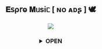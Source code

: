 <h2 align="center">
    𝐄𝗌ρ𝗋ⱺ 𝐌ᥙsiᥴ [ ɴᴏ ᴀᴅʂ ] 🕊
</h2>

<p align="center">
  <img src="https://telegra.ph/file/56d1760224589ee370186.jpg">
</p>

<h3 align="center">
<details>
<summary><b>OPEN</b></summary>

<h3 align="center">
━━━━━━━━━━━━━━━━━━━━
</h3>

<h3 align="center">
<details>
<summary><b>─「 ᴅᴇᴩʟᴏʏ ᴏɴ ʜᴇʀᴏᴋᴜ 」─</b></summary>


<p align="center"><a href="https://dashboard.heroku.com/new?template=https://github.com/TeamEspro/EsproMusicBot"> <img src="https://img.shields.io/badge/Deploy%20On%20Heroku-blue?style=for-the-badge&logo=heroku" width="220" height="38.45"/></a></p>

</h3>
<h3 align="center">
━━━━━━━━━━━━━━━━━━━━
</h3>



<h3 align="center">
<details>
<summary><b>─「 ᴅᴇᴩʟᴏʏ ᴏɴ ʟᴏᴄᴀʟ ʜᴏsᴛ/ ᴠᴘs 」─</b></summary>

    
- Get your [Necessary Variables](https://github.com/TeamEspro/EsproMusicBot/blob/master/sample.env)

- Upgrade and Update by :

`sudo apt-get update && sudo apt-get upgrade -y`

- Install Ffmpeg & Python by :

`sudo apt-get install python3-pip ffmpeg -y`

- Install pip by :

`sudo pip3 install -U pip`

- Install Node js by :

`curl -fssL https://deb.nodesource.com/setup_19.x | sudo -E bash - && sudo apt-get install nodejs -y && npm i -g npm`

- Clone the repository by :

`git clone https://github.com/TeamEspro/EsproMusicBot && cd EsproMusicBot`

- Install requirements by :

`pip3 install -U -r requirements.txt`

- Fill your variables in the env by :

`vi sample.env`<br>

Press `I` on the keyboard for editing env<br>

Press `Ctrl+C` when you're done with editing env and `:wq` to save the env<br>

- Rename the env file by :

`mv sample.env .env`

- Install tmux to keep running your bot when you close the terminal by :

`sudo apt install tmux && tmux`

- Finally run the bot by :

`bash start`

- For getting out from tmux session : Press `Ctrl+b` and then `d`<br>


</h3>
<h3 align="center">
━━━━━━━━━━━━━━━━━━━━
</h3>

  <img src="https://user-images.githubusercontent.com/73097560/115834477-dbab4500-a447-11eb-908a-139a6edaec5c.gif">


<h3 align="center">
  ʏᴏᴜʀ ᴍᴏꜱᴛ ᴡᴇʟᴄᴏᴍᴇ
</h3>


  <img src="https://user-images.githubusercontent.com/73097560/115834477-dbab4500-a447-11eb-908a-139a6edaec5c.gif">
  


<h3 align="center">
━━━━━━━━━━━━━━━━━━━━
</h3>


<h3 align="center">
<details>
<summary><b>─「 sᴜᴩᴩᴏʀᴛ 」─</b></summary>

<p align="center">
<a href="https://telegram.me/EsproSupport"><img src="https://img.shields.io/badge/-Support%20Group-blue.svg?style=for-the-badge&logo=Telegram"></a>
</p>
</h3>

<h3 align="center">
━━━━━━━━━━━━━━━━━━━━
</h3>

<h3 align="center">
<details>
<summary><b>─「 ᴜᴘᴅᴀᴛᴇ 」─</b></summary>


<p align="center">
<a href="https://telegram.me/EsproUpdate"><img src="https://img.shields.io/badge/-Support%20Channel-blue.svg?style=for-the-badge&logo=Telegram"></a>
</p>

</h3>
<h3 align="center">
━━━━━━━━━━━━━━━━━━━━
</h3>

- <b> _sᴩᴇᴄɪᴀʟ ᴛʜᴀɴᴋs ᴛᴏ [ᴛᴇᴀᴍ ʏᴜᴋᴋɪ](https://github.com/TeamYukki) ғᴏʀ [ʏᴜᴋᴋɪ ᴍᴜsɪᴄ ʙᴏᴛ](https://github.com/TeamYukki/YukkiMusicBot)_ </b>


